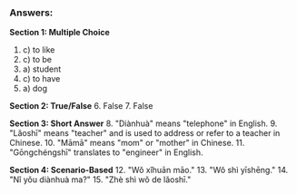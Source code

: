 ### Answers:

**Section 1: Multiple Choice**
1. c) to like
2. c) to be
3. a) student
4. c) to have
5. a) dog

**Section 2: True/False**
6. False
7. False

**Section 3: Short Answer**
8. "Diànhuà" means "telephone" in English.
9. "Lǎoshī" means "teacher" and is used to address or refer to a teacher in Chinese.
10. "Māmā" means "mom" or "mother" in Chinese.
11. "Gōngchéngshī" translates to "engineer" in English.

**Section 4: Scenario-Based**
12. "Wǒ xǐhuān māo."
13. "Wǒ shì yīshēng."
14. "Nǐ yǒu diànhuà ma?"
15. "Zhè shì wǒ de lǎoshī."